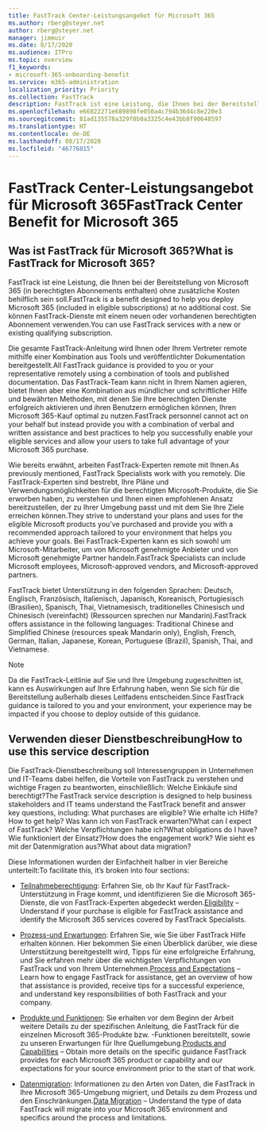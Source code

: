 ```yaml
---
title: FastTrack Center-Leistungsangebot für Microsoft 365
ms.author: rberg@steyer.net
author: rberg@steyer.net
manager: jimmuir
ms.date: 8/17/2020
ms.audience: ITPro
ms.topic: overview
f1_keywords:
- microsoft-365-onboarding-benefit
ms.service: m365-administration
localization_priority: Priority
ms.collection: FastTrack
description: FastTrack ist eine Leistung, die Ihnen bei der Bereitstellung von Microsoft 365 (in berechtigten Abonnements enthalten) ohne zusätzliche Kosten behilflich sein soll. Sie können FastTrack-Dienste mit einem neuen oder vorhandenen berechtigten Abonnement verwenden.
ms.openlocfilehash: e66822271e689898fe050a4c794b36d4c8e220e3
ms.sourcegitcommit: 81ad135578a329f8b0a3325c4e43bb8f90648597
ms.translationtype: HT
ms.contentlocale: de-DE
ms.lasthandoff: 08/17/2020
ms.locfileid: "46776815"
---
```

# <a name="fasttrack-center-benefit-for-microsoft-365"></a><span data-ttu-id="61d54-104">FastTrack Center-Leistungsangebot für Microsoft 365</span><span class="sxs-lookup"><span data-stu-id="61d54-104">FastTrack Center Benefit for Microsoft 365</span></span>

## <a name="what-is-fasttrack-for-microsoft-365"></a><span data-ttu-id="61d54-105">Was ist FastTrack für Microsoft 365?</span><span class="sxs-lookup"><span data-stu-id="61d54-105">What is FastTrack for Microsoft 365?</span></span>

<span data-ttu-id="61d54-106">FastTrack ist eine Leistung, die Ihnen bei der Bereitstellung von Microsoft 365 (in berechtigten Abonnements enthalten) ohne zusätzliche Kosten behilflich sein soll.</span><span class="sxs-lookup"><span data-stu-id="61d54-106">FastTrack is a benefit designed to help you deploy Microsoft 365 (included in eligible subscriptions) at no additional cost.</span></span> <span data-ttu-id="61d54-107">Sie können FastTrack-Dienste mit einem neuen oder vorhandenen berechtigten Abonnement verwenden.</span><span class="sxs-lookup"><span data-stu-id="61d54-107">You can use FastTrack services with a new or existing qualifying subscription.</span></span>

<span data-ttu-id="61d54-108">Die gesamte FastTrack-Anleitung wird Ihnen oder Ihrem Vertreter remote mithilfe einer Kombination aus Tools und veröffentlichter Dokumentation bereitgestellt.</span><span class="sxs-lookup"><span data-stu-id="61d54-108">All FastTrack guidance is provided to you or your representative remotely using a combination of tools and published documentation.</span></span> <span data-ttu-id="61d54-109">Das FastTrack-Team kann nicht in Ihrem Namen agieren, bietet Ihnen aber eine Kombination aus mündlicher und schriftlicher Hilfe und bewährten Methoden, mit denen Sie Ihre berechtigten Dienste erfolgreich aktivieren und ihren Benutzern ermöglichen können, Ihren Microsoft 365-Kauf optimal zu nutzen.</span><span class="sxs-lookup"><span data-stu-id="61d54-109">FastTrack personnel cannot act on your behalf but instead provide you with a combination of verbal and written assistance and best practices to help you successfully enable your eligible services and allow your users to take full advantage of your Microsoft 365 purchase.</span></span>

<span data-ttu-id="61d54-110">Wie bereits erwähnt, arbeiten FastTrack-Experten remote mit Ihnen.</span><span class="sxs-lookup"><span data-stu-id="61d54-110">As previously mentioned, FastTrack Specialists work with you remotely.</span></span> <span data-ttu-id="61d54-111">Die FastTrack-Experten sind bestrebt, Ihre Pläne und Verwendungsmöglichkeiten für die berechtigten Microsoft-Produkte, die Sie erworben haben, zu verstehen und Ihnen einen empfohlenen Ansatz bereitzustellen, der zu Ihrer Umgebung passt und mit dem Sie Ihre Ziele erreichen können.</span><span class="sxs-lookup"><span data-stu-id="61d54-111">They strive to understand your plans and uses for the eligible Microsoft products you’ve purchased and provide you with a recommended approach tailored to your environment that helps you achieve your goals.</span></span> <span data-ttu-id="61d54-112">Bei FastTrack-Experten kann es sich sowohl um Microsoft-Mitarbeiter, um von Microsoft genehmigte Anbieter und von Microsoft genehmigte Partner handeln.</span><span class="sxs-lookup"><span data-stu-id="61d54-112">FastTrack Specialists can include Microsoft employees, Microsoft-approved vendors, and Microsoft-approved partners.</span></span>

<span data-ttu-id="61d54-113">FastTrack bietet Unterstützung in den folgenden Sprachen: Deutsch, Englisch, Französisch, Italienisch, Japanisch, Koreanisch, Portugiesisch (Brasilien), Spanisch, Thai, Vietnamesisch, traditionelles Chinesisch und Chinesisch (vereinfacht) (Ressourcen sprechen nur Mandarin).</span><span class="sxs-lookup"><span data-stu-id="61d54-113">FastTrack offers assistance in the following languages: Traditional Chinese and Simplified Chinese (resources speak Mandarin only), English, French, German, Italian, Japanese, Korean, Portuguese (Brazil), Spanish, Thai, and Vietnamese.</span></span>

> [!NOTE]
> <span data-ttu-id="61d54-114">Da die FastTrack-Leitlinie auf Sie und Ihre Umgebung zugeschnitten ist, kann es Auswirkungen auf Ihre Erfahrung haben, wenn Sie sich für die Bereitstellung außerhalb dieses Leitfadens entscheiden.</span><span class="sxs-lookup"><span data-stu-id="61d54-114">Since FastTrack guidance is tailored to you and your environment, your experience may be impacted if you choose to deploy outside of this guidance.</span></span>

## <a name="how-to-use-this-service-description"></a><span data-ttu-id="61d54-115">Verwenden dieser Dienstbeschreibung</span><span class="sxs-lookup"><span data-stu-id="61d54-115">How to use this service description</span></span>

<span data-ttu-id="61d54-116">Die FastTrack-Dienstbeschreibung soll Interessengruppen in Unternehmen und IT-Teams dabei helfen, die Vorteile von FastTrack zu verstehen und wichtige Fragen zu beantworten, einschließlich: Welche Einkäufe sind berechtigt?</span><span class="sxs-lookup"><span data-stu-id="61d54-116">The FastTrack service description is designed to help business stakeholders and IT teams understand the FastTrack benefit and answer key questions, including: What purchases are eligible?</span></span> <span data-ttu-id="61d54-117">Wie erhalte ich Hilfe?</span><span class="sxs-lookup"><span data-stu-id="61d54-117">How to get help?</span></span> <span data-ttu-id="61d54-118">Was kann ich von FastTrack erwarten?</span><span class="sxs-lookup"><span data-stu-id="61d54-118">What can I expect of FastTrack?</span></span> <span data-ttu-id="61d54-119">Welche Verpflichtungen habe ich?</span><span class="sxs-lookup"><span data-stu-id="61d54-119">What obligations do I have?</span></span> <span data-ttu-id="61d54-120">Wie funktioniert der Einsatz?</span><span class="sxs-lookup"><span data-stu-id="61d54-120">How does the engagement work?</span></span> <span data-ttu-id="61d54-121">Wie sieht es mit der Datenmigration aus?</span><span class="sxs-lookup"><span data-stu-id="61d54-121">What about data migration?</span></span>

<span data-ttu-id="61d54-122">Diese Informationen wurden der Einfachheit halber in vier Bereiche unterteilt:</span><span class="sxs-lookup"><span data-stu-id="61d54-122">To facilitate this, it’s broken into four sections:</span></span>

  - <span data-ttu-id="61d54-123">[Teilnahmeberechtigung](eligibility.md): Erfahren Sie, ob Ihr Kauf für FastTrack-Unterstützung in Frage kommt, und identifizieren Sie die Microsoft 365-Dienste, die von FastTrack-Experten abgedeckt werden.</span><span class="sxs-lookup"><span data-stu-id="61d54-123">[Eligibility](eligibility.md) – Understand if your purchase is eligible for FastTrack assistance and identify the Microsoft 365 services covered by FastTrack Specialists.</span></span>

  - <span data-ttu-id="61d54-124">[Prozess-und Erwartungen](process-and-expectations.md): Erfahren Sie, wie Sie über FastTrack Hilfe erhalten können. Hier bekommen Sie einen Überblick darüber, wie diese Unterstützung bereitgestellt wird, Tipps für eine erfolgreiche Erfahrung, und Sie erfahren mehr über die wichtigsten Verpflichtungen von FastTrack und von Ihrem Unternehmen.</span><span class="sxs-lookup"><span data-stu-id="61d54-124">[Process and Expectations](process-and-expectations.md) – Learn how to engage FastTrack for assistance, get an overview of how that assistance is provided, receive tips for a successful experience, and understand key responsibilities of both FastTrack and your company.</span></span>

  - <span data-ttu-id="61d54-125">[Produkte und Funktionen](products-and-capabilities.md): Sie erhalten vor dem Beginn der Arbeit weitere Details zu der spezifischen Anleitung, die FastTrack für die einzelnen Microsoft 365-Produkte bzw. -Funktionen bereitstellt, sowie zu unseren Erwartungen für Ihre Quellumgebung.</span><span class="sxs-lookup"><span data-stu-id="61d54-125">[Products and Capabilities](products-and-capabilities.md) – Obtain more details on the specific guidance FastTrack provides for each Microsoft 365 product or capability and our expectations for your source environment prior to the start of that work.</span></span>

  - <span data-ttu-id="61d54-126">[Datenmigration](data-migration.md): Informationen zu den Arten von Daten, die FastTrack in Ihre Microsoft 365-Umgebung migriert, und Details zu dem Prozess und den Einschränkungen.</span><span class="sxs-lookup"><span data-stu-id="61d54-126">[Data Migration](data-migration.md) – Understand the type of data FastTrack will migrate into your Microsoft 365 environment and specifics around the process and limitations.</span></span>
